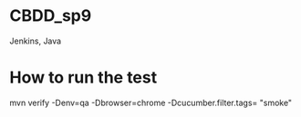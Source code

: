 # CBDD_sp9
Jenkins, Java

# How to run the test
mvn verify -Denv=qa -Dbrowser=chrome -Dcucumber.filter.tags= "smoke"